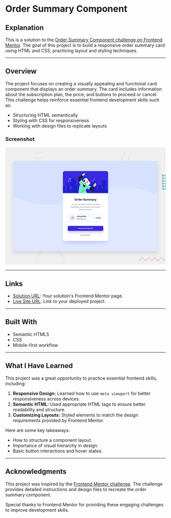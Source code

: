 # Order Summary Component

## Explanation

This is a solution to the [Order Summary Component challenge on Frontend Mentor](https://www.frontendmentor.io/challenges/order-summary-component-QlPmajDUj). The goal of this project is to build a responsive order summary card using HTML and CSS, practicing layout and styling techniques.

---

## Overview

The project focuses on creating a visually appealing and functional card component that displays an order summary. The card includes information about the subscription plan, the price, and buttons to proceed or cancel. This challenge helps reinforce essential frontend development skills such as:

- Structuring HTML semantically
- Styling with CSS for responsiveness
- Working with design files to replicate layouts

### Screenshot

![Order Summary Component Screenshot](./assets/images/desktop-preview.jpg)

---

## Links

- [Solution URL](https://github.com/MATBMS/order-summary-component): Your solution's Frontend Mentor page.
- [Live Site URL](https://matbms.github.io/order-summary-component/): Link to your deployed project.

---

## Built With

- Semantic HTML5
- CSS
- Mobile-first workflow

---

## What I Have Learned

This project was a great opportunity to practice essential frontend skills, including:

1. **Responsive Design:** Learned how to use `meta viewport` for better responsiveness across devices.
2. **Semantic HTML:** Used appropriate HTML tags to ensure better readability and structure.
3. **Customizing Layouts:** Styled elements to match the design requirements provided by Frontend Mentor.

Here are some key takeaways:

- How to structure a component layout.
- Importance of visual hierarchy in design.
- Basic button interactions and hover states.

---

## Acknowledgments

This project was inspired by the [Frontend Mentor challenge](https://www.frontendmentor.io). The challenge provides detailed instructions and design files to recreate the order summary component.

Special thanks to Frontend Mentor for providing these engaging challenges to improve development skills.
